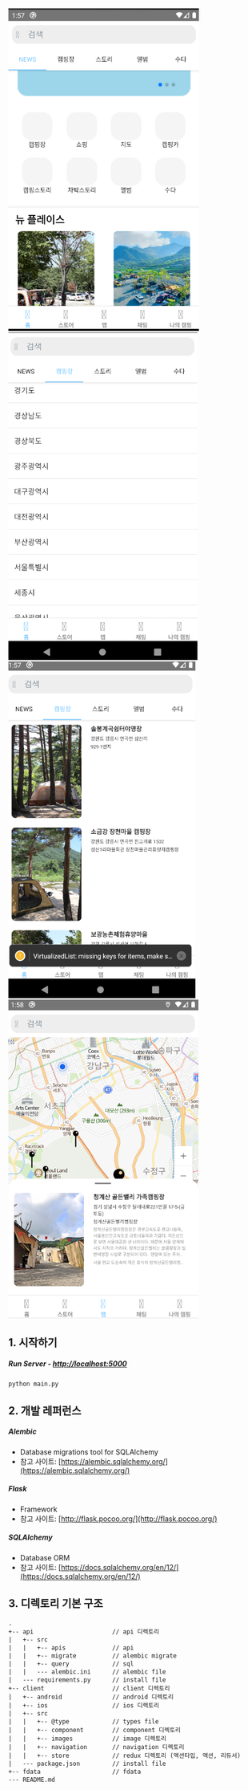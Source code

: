 &nbsp;

![img.png](img.png)
![img_1.png](img_1.png)
![img_2.png](img_2.png)
![img_3.png](img_3.png)
## 1. 시작하기

##### Run Server - [http://localhost:5000](http://localhost:5000)
```
python main.py
```



## 2. 개발 레퍼런스

##### Alembic
- Database migrations tool for SQLAlchemy
- 참고 사이트: [https://alembic.sqlalchemy.org/](https://alembic.sqlalchemy.org/)

##### Flask
- Framework
- 참고 사이트: [http://flask.pocoo.org/](http://flask.pocoo.org/)

##### SQLAlchemy
- Database ORM
- 참고 사이트: [https://docs.sqlalchemy.org/en/12/](https://docs.sqlalchemy.org/en/12/)


## 3. 디렉토리 기본 구조

```
.
+-- api                      // api 디렉토리
|   +-- src                  
|   |   +-- apis             // api 
|   |   +-- migrate          // alembic migrate
|   |   +-- query            // sql 
|   |   --- alembic.ini      // alembic file
|   --- requirements.py      // install file
+-- client                   // client 디렉토리
|   +-- android              // android 디렉토리
|   +-- ios                  // ios 디렉토리
|   +-- src                  
|   |   +-- @type            // types file 
|   |   +-- component        // component 디렉토리  
|   |   +-- images           // image 디렉토리 
|   |   +-- navigation       // navigation 디렉토리
|   |   +-- store            // redux 디렉토리 (액션타입, 액션, 리듀서) 
|   --- package.json         // install file
+-- fdata                    // fdata
--- README.md
```

